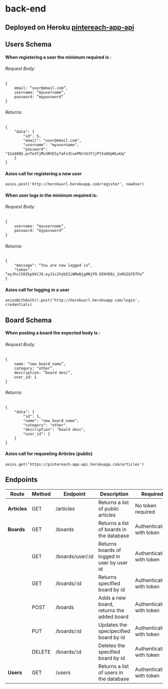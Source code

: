 # back-end

## Deployed on **Heroku** [pintereach-app-api](https://pintereach-app-api.herokuapp.com/)

## Users Schema

#### When registering a user the minimum required is :

###### Request Body:
```
{
	email: “user@email.com“,
	username: “myusername“,
	password: “mypassword“
}
```

###### Returns:
```
{
    "data": {
        "id": 5,
        "email": "user@email.com",
        "username": "myusername",
        "password": "$2a$08$.pvTe3fjMLGNtESy7aFx3CuePN/nGJY1jPt5a8UpWLwUq"
    }
}
```

#### Axios call for registering a new user

`axios.post('http://herokuurl.herokuapp.com/register', newUser)`

#### When user logs in the minimum required is: 

###### Request Body:
```
{
	username: “myusername“,
	password: “mypassword“
}
```

###### Returns: 
```
{
    "message": “You are now logged in”,
    "token": “eyJhcCI6IkpXVCJ9.eyJ1c2Vyb5IiWMwNjg0NjF9.OIHYD8z_2oRGIQ7EfFw”
}
```

#### Axios call for logging in a user

`axiosWithAuth().post(‘http://herokuurl.herokuapp.com/login', credentials)`

## Board Schema

#### When posting a board the expected body is :

###### Request Body:
```
{
	name: “new board name”,
	category: "other”,
    description: “board desc”,
    user_id: 1
}
```

###### Returns: 
```
{
    "data": {
        "id": 1,
        "name": "new board name",
        "category": "other",
        "description": "board desc",
        "user_id": 1
    }
}
```

#### Axios call for requesting Articles (public)

`axios.get(‘https://pintereach-app-api.herokuapp.com/articles')`

## Endpoints

| Route | Method | Endpoint | Description | Required |
|-------|--------|----------|-------------|----------|
| **Articles** | GET | /articles | Returns a list of public articles | No token required |
| **Boards** | GET | /boards | Returns a list of boards in the database | Authentication with token |
|            | GET | /boards/user/:id | Returns boards of logged in user by user id | Authentication with token |
|            | GET | /boards/:id | Returns specified board by id | Authentication with token |
|            | POST | /boards | Adds a new board, returns the added board | Authentication with token |
|            | PUT | /boards/:id | Updates the specipecified board by id | Authentication with token |
|            | DELETE | /boards/:id | Deletes the specified board by id | Authentication with token |
| **Users**   | GET | /users | Returns a list of users in the database | Authentication with token |